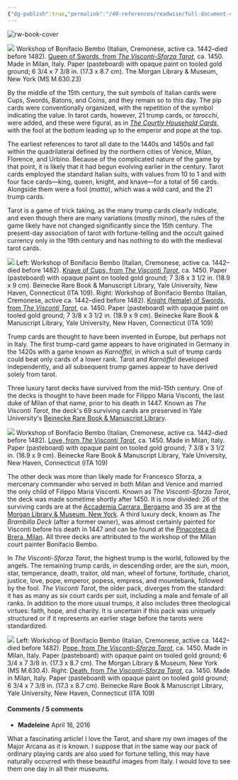 ```yaml
---
{"dg-publish":true,"permalink":"/40-references/readwise/full-document-contents/before-fortune-telling-the-history-and-structure-of-tarot-cards/","tags":["rw/articles"]}
---
```


![rw-book-cover](http://www.metmuseum.org/-/media/images/blogs/in-season/2016/world-in-play/post-6/queen-of-swords.jpg?sc_lang=en)

[![](https://www.metmuseum.org/-/media/images/blogs/in-season/2016/world-in-play/post-6/queen-of-swords.jpg?as=1&mh=2560&mw=1440&sc_lang=en&hash=C112C308D8B34077169F22EE82FC5D30)](https://www.metmuseum.org/exhibitions/view?exhibitionId=%7b5a6028bc-bddb-495f-88d8-4a3d2275e5e5%7d&oid=697865&pkgids=334&pg=5&rpp=10&pos=42&ft=*)
Workshop of Bonifacio Bembo (Italian, Cremonese, active ca. 1442–died before 1482). [Queen of Swords, from *The Visconti-Sforza Tarot*](https://www.metmuseum.org/exhibitions/view?exhibitionId=%7b5a6028bc-bddb-495f-88d8-4a3d2275e5e5%7d&oid=697865&pkgids=334&pg=5&rpp=10&pos=42&ft=*), ca. 1450. Made in Milan, Italy. Paper (pasteboard) with opaque paint on tooled gold ground; 6 3/4 x 7 3/8 in. (17.3 x 8.7 cm). The Morgan Library & Museum, New York (MS M.630.23)

By the middle of the 15th century, the suit symbols of Italian cards were Cups, Swords, Batons, and Coins, and they remain so to this day. The pip cards were conventionally organized, with the repetition of the symbol indicating the value. In tarot cards, however, 21 trump cards, or *tarocchi*, were added, and these were figural, as in *[The Courtly Household Cards](https://www.metmuseum.org/blogs/in-season/2016/hunt-and-house)*, with the fool at the bottom leading up to the emperor and pope at the top.

The earliest references to tarot all date to the 1440s and 1450s and fall within the quadrilateral defined by the northern cities of Venice, Milan, Florence, and Urbino. Because of the complicated nature of the game by that point, it is likely that it had begun evolving earlier in the century. Tarot cards employed the standard Italian suits, with values from 10 to 1 and with four face cards—king, queen, knight, and knave—for a total of 56 cards. Alongside them were a fool (*matto*), which was a wild card, and the 21 trump cards.

Tarot is a game of trick taking, as the many trump cards clearly indicate, and even though there are many variations (mostly minor), the rules of the game likely have not changed significantly since the 15th century. The present-day association of tarot with fortune-telling and the occult gained currency only in the 19th century and has nothing to do with the medieval tarot cards.

![](https://www.metmuseum.org/-/media/images/blogs/in-season/2016/world-in-play/post-6/knave-and-knight.jpg?as=1&mh=1326&mw=1440&sc_lang=en&hash=B22E8DD8359D8607167CDAF50EF40BF6)
Left: Workshop of Bonifacio Bembo (Italian, Cremonese, active ca. 1442–died before 1482). [Knave of Cups, from *The Visconti Tarot*](https://www.metmuseum.org/exhibitions/view?exhibitionId=%7b5a6028bc-bddb-495f-88d8-4a3d2275e5e5%7d&oid=697350&pkgids=334&pg=5&rpp=10&pos=49&ft=*), ca. 1450. Paper (pasteboard) with opaque paint on tooled gold ground; 7 3/8 x 3 1/2 in. (18.9 x 9 cm). Beinecke Rare Book & Manuscript Library, Yale University, New Haven, Connecticut (ITA 109). Right: Workshop of Bonifacio Bembo (Italian, Cremonese, active ca. 1442–died before 1482). [Knight (female) of Swords, from *The Visconti Tarot*](https://www.metmuseum.org/exhibitions/view?exhibitionId=%7b5a6028bc-bddb-495f-88d8-4a3d2275e5e5%7d&oid=697351&pkgids=334&pg=5&rpp=10&pos=50&ft=*), ca. 1450. Paper (pasteboard) with opaque paint on tooled gold ground; 7 3/8 x 3 1/2 in. (18.9 x 9 cm). Beinecke Rare Book & Manuscript Library, Yale University, New Haven, Connecticut (ITA 109)

Trump cards are thought to have been invented in Europe, but perhaps not in Italy. The first trump-card game appears to have originated in Germany in the 1420s with a game known as *Karnöffel,* in which a suit of trump cards could beat only cards of a lower rank. Tarot and *Karnöffel* developed independently, and all subsequent trump games appear to have derived solely from tarot.

Three luxury tarot decks have survived from the mid-15th century. One of the decks is thought to have been made for Filippo Maria Visconti, the last duke of Milan of that name, prior to his death in 1447. Known as *The Visconti Tarot*, the deck's 69 surviving cards are preserved in Yale University's [Beinecke Rare Book & Manuscript Library](http://beinecke.library.yale.edu/).

[![](https://www.metmuseum.org/-/media/images/blogs/in-season/2016/world-in-play/post-6/love.jpg?as=1&mh=2664&mw=1440&sc_lang=en&hash=F402CED584B54838A51CF1000454AC15)](https://www.metmuseum.org/exhibitions/view?exhibitionId=%7b5a6028bc-bddb-495f-88d8-4a3d2275e5e5%7d&oid=697354&pkgids=334&pg=6&rpp=10&pos=53&ft=*)
Workshop of Bonifacio Bembo (Italian, Cremonese, active ca. 1442–died before 1482). [Love, from *The Visconti Tarot*](https://www.metmuseum.org/exhibitions/view?exhibitionId=%7b5a6028bc-bddb-495f-88d8-4a3d2275e5e5%7d&oid=697354&pkgids=334&pg=6&rpp=10&pos=53&ft=*), ca. 1450. Made in Milan, Italy. Paper (pasteboard) with opaque paint on tooled gold ground; 7 3/8 x 3 1/2 in. (18.9 x 9 cm). Beinecke Rare Book & Manuscript Library, Yale University, New Haven, Connecticut (ITA 109)

The other deck was more than likely made for Francesco Sforza, a mercenary commander who served in both Milan and Venice and married the only child of Filippo Maria Visconti. Known as *The Visconti-Sforza Tarot*, the deck was made sometime shortly after 1450. It is now divided: 26 of the surviving cards are at the [Accademia Carrara, Bergamo](http://www.lacarrara.it/en/) and 35 are at [the Morgan Library & Museum, New York](http://www.themorgan.org/). A third luxury deck, known as *The Brambilla Deck* (after a former owner), was almost certainly painted for Visconti before his death in 1447 and can be found at the [Pinacoteca di Brera, Milan](http://pinacotecabrera.org/en/). All three decks are attributed to the workshop of the Milan court painter Bonifacio Bembo.

In *The Visconti-Sforza Tarot*, the highest trump is the world, followed by the angels. The remaining trump cards, in descending order, are the sun, moon, star, temperance, death, traitor, old man, wheel of fortune, fortitude, chariot, justice, love, pope, emperor, popess, empress, and mountebank, followed by the fool. *The Visconti Tarot*, the older pack, diverges from the standard: it has as many as six court cards per suit, including a male and female of all ranks. In addition to the more usual trumps, it also includes three theological virtues: faith, hope, and charity. It is uncertain if this pack was uniquely structured or if it represents an earlier stage before the tarots were standardized.

![](https://www.metmuseum.org/-/media/images/blogs/in-season/2016/world-in-play/post-6/pope-and-death.jpg?as=1&mh=1326&mw=1440&sc_lang=en&hash=01F68C109B3FF4EBFAB7A431E97511C6)
Left: Workshop of Bonifacio Bembo (Italian, Cremonese, active ca. 1442–died before 1482). [Pope, from *The Visconti-Sforza Tarot*](https://www.metmuseum.org/exhibitions/view?exhibitionId=%7b5a6028bc-bddb-495f-88d8-4a3d2275e5e5%7d&oid=697869&pkgids=334&pg=5&rpp=10&pos=46&ft=*), ca. 1450. Made in Milan, Italy. Paper (pasteboard) with opaque paint on tooled gold ground; 6 3/4 x 7 3/8 in. (17.3 x 8.7 cm). The Morgan Library & Museum, New York (MS M.630.4). Right: [Death, from *The Visconti-Sforza Tarot*](https://www.metmuseum.org/exhibitions/view?exhibitionId=%7b5a6028bc-bddb-495f-88d8-4a3d2275e5e5%7d&oid=697353&pkgids=334&pg=6&rpp=10&pos=52&ft=*), ca. 1450. Made in Milan, Italy. Paper (pasteboard) with opaque paint on tooled gold ground; 6 3/4 x 7 3/8 in. (17.3 x 8.7 cm). Beinecke Rare Book & Manuscript Library, Yale University, New Haven, Connecticut (ITA 109)

#### Comments / 5 comments

* **Madeleine** April 16, 2016   
  
 What a fascinating article! I love the Tarot, and share my own images of the Major Arcana as it is known. I suppose that in the same way our pack of ordinary playing cards are also used for fortune telling, this may have naturally occurred with these beautiful images from Italy. I would love to see them one day in all their museums.
